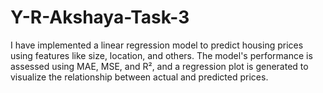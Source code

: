 # Y-R-Akshaya-Task-3
I have implemented a linear regression model to predict housing prices using features like size, location, and others. The model's performance is assessed using MAE, MSE, and R², and a regression plot is generated to visualize the relationship between actual and predicted prices.
